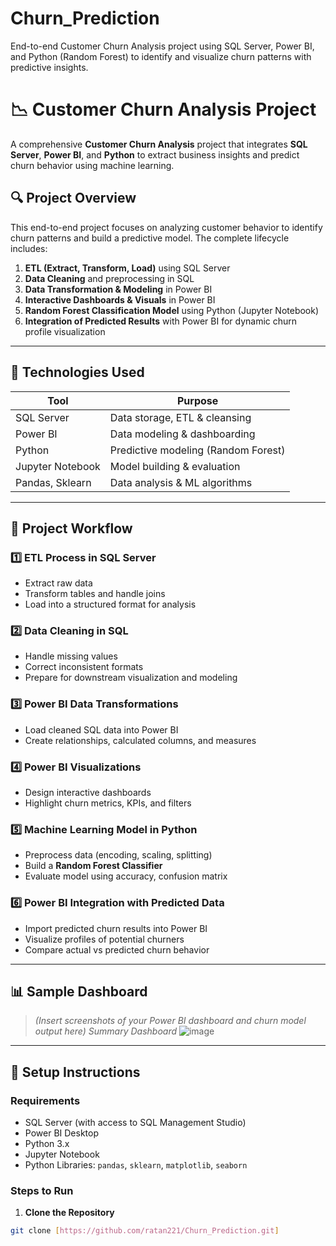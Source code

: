 # Churn_Prediction
End-to-end Customer Churn Analysis project using SQL Server, Power BI, and Python (Random Forest) to identify and visualize churn patterns with predictive insights.









# 📉 Customer Churn Analysis Project

A comprehensive **Customer Churn Analysis** project that integrates **SQL Server**, **Power BI**, and **Python** to extract business insights and predict churn behavior using machine learning.

## 🔍 Project Overview

This end-to-end project focuses on analyzing customer behavior to identify churn patterns and build a predictive model. The complete lifecycle includes:

1. **ETL (Extract, Transform, Load)** using SQL Server
2. **Data Cleaning** and preprocessing in SQL
3. **Data Transformation & Modeling** in Power BI
4. **Interactive Dashboards & Visuals** in Power BI
5. **Random Forest Classification Model** using Python (Jupyter Notebook)
6. **Integration of Predicted Results** with Power BI for dynamic churn profile visualization

---

## 📁 Technologies Used

| Tool          | Purpose                          |
|---------------|----------------------------------|
| SQL Server     | Data storage, ETL & cleansing    |
| Power BI       | Data modeling & dashboarding     |
| Python         | Predictive modeling (Random Forest) |
| Jupyter Notebook | Model building & evaluation    |
| Pandas, Sklearn | Data analysis & ML algorithms   |

---

## 🧱 Project Workflow

### 1️⃣ ETL Process in SQL Server
- Extract raw data
- Transform tables and handle joins
- Load into a structured format for analysis

### 2️⃣ Data Cleaning in SQL
- Handle missing values
- Correct inconsistent formats
- Prepare for downstream visualization and modeling

### 3️⃣ Power BI Data Transformations
- Load cleaned SQL data into Power BI
- Create relationships, calculated columns, and measures

### 4️⃣ Power BI Visualizations
- Design interactive dashboards
- Highlight churn metrics, KPIs, and filters

### 5️⃣ Machine Learning Model in Python
- Preprocess data (encoding, scaling, splitting)
- Build a **Random Forest Classifier**
- Evaluate model using accuracy, confusion matrix

### 6️⃣ Power BI Integration with Predicted Data
- Import predicted churn results into Power BI
- Visualize profiles of potential churners
- Compare actual vs predicted churn behavior

---

## 📊 Sample Dashboard

> *(Insert screenshots of your Power BI dashboard and churn model output here)*
> *Summary Dashboard*
![image](https://github.com/user-attachments/assets/402c8e5d-4944-4327-a58c-eb1db64d4507)

---

## 🔧 Setup Instructions

### Requirements

- SQL Server (with access to SQL Management Studio)
- Power BI Desktop
- Python 3.x
- Jupyter Notebook
- Python Libraries: `pandas`, `sklearn`, `matplotlib`, `seaborn`

### Steps to Run

1. **Clone the Repository**
```bash
git clone [https://github.com/ratan221/Churn_Prediction.git]
```

